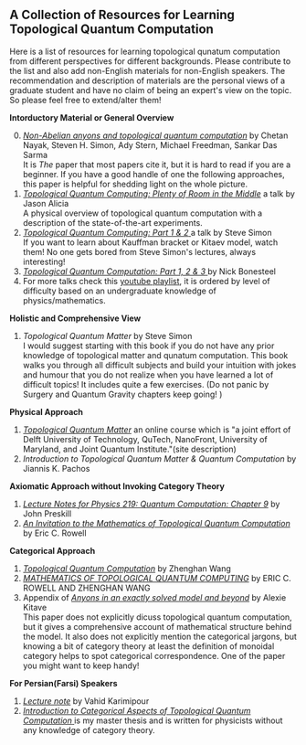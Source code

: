 A Collection of Resources for Learning Topological Quantum Computation
----------------------------------
Here is a list of resources for learning topological qunatum computation from different perspectives for different backgrounds. Please contribute to the list and also add non-English materials for non-English speakers. The recommendation and description of materials are the personal views of a graduate student and have no claim of being an expert's view on the topic. So please feel free to extend/alter them! 

**Intorductory Material or General Overview**

0. <a href="https://arxiv.org/abs/0707.1889"> *Non-Abelian anyons and topological quantum computation*</a> by Chetan Nayak, Steven H. Simon, Ady Stern, Michael Freedman, Sankar Das Sarma 
</br> It is *The* paper that most papers cite it, but it is hard to read if you are a beginner. If you have a good handle of one the following approaches, this paper is helpful for shedding light on the whole picture. 
1. <a href="https://www.youtube.com/watch?v=qj-w6ISQL5Y"> *Topological Quantum Computing: Plenty of Room in the Middle*</a> a talk by Jason Alicia </br> 
A physical overview of topological quantum computation with a description of the state-of-the-art experiments. 
2. <a href= "https://www.youtube.com/watch?v=FAiiXp9IoBk">*Topological Quantum Computing: Part 1 & 2* </a> a talk by Steve Simon </br>
If you want to learn about Kauffman bracket or Kitaev model, watch them! No one gets bored from Steve Simon's lectures, always interesting!
3. <a href="https://www.youtube.com/watch?v=sB5AGbk5Z4Y&list=PLgi8knCht2bKn6ZpvSwqbmXSbP4pIjuF2&index=8&t=0s">*Topological Quantum Computation: Part 1, 2 & 3* </a> by Nick Bonesteel 
4. For more talks check this <a href="https://www.youtube.com/playlist?list=PLgi8knCht2bKn6ZpvSwqbmXSbP4pIjuF2"> youtube playlist</a>, it is ordered by level of difficulty based on an undergraduate knowledge of physics/mathematics. 

**Holistic and Comprehensive View**
1. *Topological Quantum Matter* by Steve Simon </br>
I would suggest starting with this book if you do not have any prior knowledge of topological matter and qunatum computation. This book walks you through all difficult subjects and build your intuition with jokes and humour that you do not realize when you have learned a lot of difficult topics! It includes quite a few exercises. (Do not panic by Surgery and Quantum Gravity chapters keep going! )

**Physical Approach**
1. <a href="https://www.edx.org/course/topology-in-condensed-matter-tying-quantum-knots"> *Topological Quantum Matter*</a>  an online course which is "a joint effort of Delft University of Technology, QuTech, NanoFront, University of Maryland, and Joint Quantum Institute."(site description) 
2. *Introduction to Topological Quantum Matter & Quantum Computation* by Jiannis K. Pachos 

**Axiomatic Approach without Invoking Category Theory**
1. <a href="http://www.theory.caltech.edu/~preskill/ph219/topological.pdf"> *Lecture Notes for Physics 219: Quantum Computation: Chapter 9*</a> by John Preskill 
2. <a href="https://arxiv.org/pdf/1601.05288.pdf"> *An Invitation to the Mathematics of Topological Quantum Computation*</a>  by Eric C. Rowell 

**Categorical Approach**
1. <a href="http://web.math.ucsb.edu/~zhenghwa/data/course/cbms.pdf"> *Topological Quantum Computation*</a> by Zhenghan Wang 
2. <a href="https://arxiv.org/pdf/1705.06206.pdf"> *MATHEMATICS OF TOPOLOGICAL QUANTUM COMPUTING*</a> by ERIC C. ROWELL AND ZHENGHAN WANG
3. Appendix of <a href="https://arxiv.org/abs/cond-mat/0506438 "> *Anyons in an exactly solved model and beyond*</a> by Alexie Kitave </br>
This paper does not explicitly dicuss topological quantum computation, but it gives a comprehensive account of mathematical structure behind the model. It also does not explicitly mention the categorical jargons, but knowing a bit of category theory at least the definition of monoidal category helps to spot categorical correspondence. One of the paper you might want to keep handy! 


**For Persian(Farsi) Speakers**
1. <a href="http://physics.sharif.edu/~vahid/teaching/Quantum%20Computation%201393/21-QCI-Topological%20QCNew.pdf">*Lecture note*</a> by Vahid Karimipour 
2. <a href="http://repository.sharif.edu/resource/407517/introduction-to-categorical-aspects-of-topological-quantum-computation"> *Introduction to Categorical Aspects of Topological Quantum Computation* </a> is my master thesis and is written for physicists without any knowledge of category theory. 
